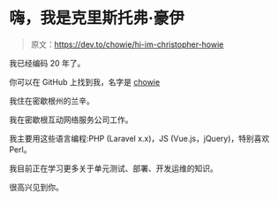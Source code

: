 # 嗨，我是克里斯托弗·豪伊

> 原文：<https://dev.to/chowie/hi-im-christopher-howie>

我已经编码 20 年了。

你可以在 GitHub 上找到我，名字是 [chowie](https://github.com/chowie)

我住在密歇根州的兰辛。

我在密歇根互动网络服务公司工作。

我主要用这些语言编程:PHP (Laravel x.x)，JS (Vue.js，jQuery)，特别喜欢 Perl。

我目前正在学习更多关于单元测试、部署、开发运维的知识。

很高兴见到你。